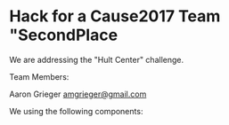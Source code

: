 # Hack for a Cause2017 Team "SecondPlace

We are addressing the "Hult Center" challenge.



Team Members:

Aaron Grieger     amgrieger@gmail.com



We using the following components:


